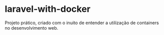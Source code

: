 # laravel-with-docker
Projeto prático, criado com o inuito de entender a utilização de containers no desenvolvimento web.
